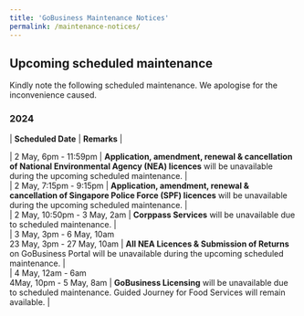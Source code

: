 ```yaml
---
title: 'GoBusiness Maintenance Notices'
permalink: /maintenance-notices/
---
```


## Upcoming scheduled maintenance

Kindly note the following scheduled maintenance. We apologise for the inconvenience caused.

### 2024 

| **Scheduled Date** | **Remarks** |  


 
| 2 May, 6pm - 11:59pm | **Application, amendment, renewal & cancellation of National Environmental Agency (NEA) licences** will be unavailable during the upcoming scheduled maintenance. |    
| 2 May, 7:15pm - 9:15pm | **Application, amendment, renewal & cancellation of Singapore Police Force (SPF) licences** will be unavailable during the upcoming scheduled maintenance. |                
| 2 May, 10:50pm - 3 May, 2am | **Corppass Services** will be unavailable due to scheduled maintenance. |           
| 3 May, 3pm - 6 May, 10am<br>23 May, 3pm - 27 May, 10am | **All NEA Licences & Submission of Returns** on GoBusiness Portal will be unavailable during the upcoming scheduled maintenance. |       
| 4 May, 12am - 6am<br>4May, 10pm - 5 May, 8am | **GoBusiness Licensing** will be unavailable due to scheduled maintenance. Guided Journey for Food Services will remain available. |                 
      



<script src="/jquery/jquery.min.js"></script> <script src="/jquery/resize-tables.js"></script>
